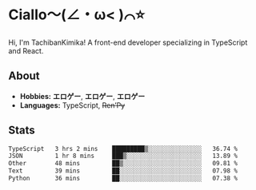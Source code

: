 # Ciallo～(∠・ω< )⌒⭐️

Hi, I'm TachibanKimika! A front-end developer specializing in TypeScript and React.

## About
- **Hobbies:** **エロゲー**, **エロゲー**, **エロゲー**
- **Languages:** TypeScript, ~~Ren’Py~~

## Stats
<!--START_SECTION:waka-->

```txt
TypeScript   3 hrs 2 mins    █████████▒░░░░░░░░░░░░░░░   36.74 %
JSON         1 hr 8 mins     ███▒░░░░░░░░░░░░░░░░░░░░░   13.89 %
Other        48 mins         ██▒░░░░░░░░░░░░░░░░░░░░░░   09.81 %
Text         39 mins         ██░░░░░░░░░░░░░░░░░░░░░░░   07.98 %
Python       36 mins         ██░░░░░░░░░░░░░░░░░░░░░░░   07.38 %
```

<!--END_SECTION:waka-->

<!-- ![Metrics](https://metrics.lecoq.io/TachibanaKimika?template=classic&base.activity=0&base.community=0&base.repositories=0&languages=1&isocalendar=1&isocalendar.duration=half-year&languages.limit=8&languages.sections=most-used&languages.colors=github&languages.threshold=0%25&languages.indepth=false&languages.recent.load=300&languages.recent.days=14&config.timezone=Asia%2FShanghai)
 -->
